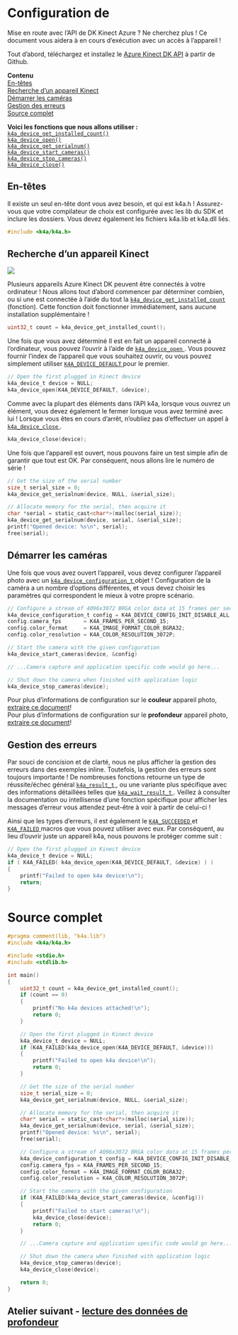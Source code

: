 # <a name="setting-up"></a>Configuration de

Mise en route avec l’API de DK Kinect Azure ? Ne cherchez plus ! Ce document vous aidera à en cours d’exécution avec un accès à l’appareil !

Tout d’abord, téléchargez et installez le [Azure Kinect DK API](https://github.com/Microsoft/Azure-Kinect-Sensor-SDK) à partir de Github.

**Contenu**  
[En-têtes](#Headers)  
[Recherche d’un appareil Kinect](#Finding-a-Kinect-Device)  
[Démarrer les caméras](#Starting-the-Cameras)  
[Gestion des erreurs](#Error-Handling)  
[Source complet](#Full-Source)  

**Voici les fonctions que nous allons utiliser :**  
[`k4a_device_get_installed_count()`](https://review.docs.microsoft.com/en-us/azurekinect/api/k4a-device-get-installed-count)  
[`k4a_device_open()`](https://review.docs.microsoft.com/en-us/azurekinect/api/k4a-device-open)  
[`k4a_device_get_serialnum()`](https://review.docs.microsoft.com/en-us/azurekinect/api/k4a-device-get-serialnum)  
[`k4a_device_start_cameras()`](https://review.docs.microsoft.com/en-us/azurekinect/api/k4a-device-start-cameras)  
[`k4a_device_stop_cameras()`](https://review.docs.microsoft.com/en-us/azurekinect/api/k4a-device-stop-cameras)  
[`k4a_device_close()`](https://review.docs.microsoft.com/en-us/azurekinect/api/k4a-device-close)

## <a name="headers"></a>En-têtes
Il existe un seul en-tête dont vous avez besoin, et qui est k4a.h ! Assurez-vous que votre compilateur de choix est configurée avec les lib du SDK et inclure les dossiers. Vous devez également les fichiers k4a.lib et k4a.dll liés.
```C
#include <k4a/k4a.h>
```

## <a name="finding-a-kinect-device"></a>Recherche d’un appareil Kinect

![](img/Serial.png)

Plusieurs appareils Azure Kinect DK peuvent être connectés à votre ordinateur ! Nous allons tout d’abord commencer par déterminer combien, ou si une est connectée à l’aide du tout la [ `k4a_device_get_installed_count` ](https://review.docs.microsoft.com/en-us/azurekinect/api/k4a-device-get-installed-count) (fonction). Cette fonction doit fonctionner immédiatement, sans aucune installation supplémentaire !

```C
uint32_t count = k4a_device_get_installed_count();
```

Une fois que vous avez déterminé Il est en fait un appareil connecté à l’ordinateur, vous pouvez l’ouvrir à l’aide de [ `k4a_device_open` ](https://review.docs.microsoft.com/en-us/azurekinect/api/k4a-device-open). Vous pouvez fournir l’index de l’appareil que vous souhaitez ouvrir, ou vous pouvez simplement utiliser [ `K4A_DEVICE_DEFAULT` ](https://review.docs.microsoft.com/en-us/azurekinect/api/K4A-DEVICE-DEFAULT) pour le premier.

```C
// Open the first plugged in Kinect device
k4a_device_t device = NULL;
k4a_device_open(K4A_DEVICE_DEFAULT, &device);
```
Comme avec la plupart des éléments dans l’API k4a, lorsque vous ouvrez un élément, vous devez également le fermer lorsque vous avez terminé avec lui ! Lorsque vous êtes en cours d’arrêt, n’oubliez pas d’effectuer un appel à [ `k4a_device_close` ](https://review.docs.microsoft.com/en-us/azurekinect/api/k4a-device-close).

```C
k4a_device_close(device);
```

Une fois que l’appareil est ouvert, nous pouvons faire un test simple afin de garantir que tout est OK. Par conséquent, nous allons lire le numéro de série !

```C
// Get the size of the serial number
size_t serial_size = 0;
k4a_device_get_serialnum(device, NULL, &serial_size);

// Allocate memory for the serial, then acquire it
char *serial = static_cast<char*>(malloc(serial_size));
k4a_device_get_serialnum(device, serial, &serial_size);
printf("Opened device: %s\n", serial);
free(serial);
```

## <a name="starting-the-cameras"></a>Démarrer les caméras

Une fois que vous avez ouvert l’appareil, vous devez configurer l’appareil photo avec un [ `k4a_device_configuration_t` ](https://review.docs.microsoft.com/en-us/azurekinect/api/k4a-device-configuration-t) objet ! Configuration de la caméra a un nombre d’options différentes, et vous devez choisir les paramètres qui correspondent le mieux à votre propre scénario.

```C
// Configure a stream of 4096x3072 BRGA color data at 15 frames per second
k4a_device_configuration_t config = K4A_DEVICE_CONFIG_INIT_DISABLE_ALL;
config.camera_fps       = K4A_FRAMES_PER_SECOND_15;
config.color_format     = K4A_IMAGE_FORMAT_COLOR_BGRA32;
config.color_resolution = K4A_COLOR_RESOLUTION_3072P;

// Start the camera with the given configuration
k4a_device_start_cameras(device, &config)

// ...Camera capture and application specific code would go here...

// Shut down the camera when finished with application logic
k4a_device_stop_cameras(device);
```

Pour plus d’informations de configuration sur le __couleur__ appareil photo, [extraire ce document]()!  
Pour plus d’informations de configuration sur le __profondeur__ appareil photo, [extraire ce document]()!

## <a name="error-handling"></a>Gestion des erreurs

Par souci de concision et de clarté, nous ne plus afficher la gestion des erreurs dans des exemples inline. Toutefois, la gestion des erreurs sont toujours importante ! De nombreuses fonctions retourne un type de réussite/échec général [ `k4a_result_t` ](https://review.docs.microsoft.com/en-us/azurekinect/api/k4a-result-t), ou une variante plus spécifique avec des informations détaillées telles que [ `k4a_wait_result_t` ](https://review.docs.microsoft.com/en-us/azurekinect/api/k4a-wait-result-t). Veillez à consulter la documentation ou intellisense d’une fonction spécifique pour afficher les messages d’erreur vous attendez peut-être à voir à partir de celui-ci !

Ainsi que les types d’erreurs, il est également le [ `K4A_SUCCEEDED` ](https://review.docs.microsoft.com/en-us/azurekinect/api/K4A-SUCCEEDED) et [ `K4A_FAILED` ](https://review.docs.microsoft.com/en-us/azurekinect/api/K4A-FAILED) macros que vous pouvez utiliser avec eux. Par conséquent, au lieu d’ouvrir juste un appareil k4a, nous pouvons le protéger comme suit :

```C
// Open the first plugged in Kinect device
k4a_device_t device = NULL;
if ( K4A_FAILED( k4a_device_open(K4A_DEVICE_DEFAULT, &device) ) )
{
    printf("Failed to open k4a device!\n");
    return;
}
```

# <a name="full-source"></a>Source complet

```C
#pragma comment(lib, "k4a.lib")
#include <k4a/k4a.h>

#include <stdio.h>
#include <stdlib.h>

int main()
{
    uint32_t count = k4a_device_get_installed_count();
    if (count == 0)
    {
        printf("No k4a devices attached!\n");
        return 0;
    }

    // Open the first plugged in Kinect device
    k4a_device_t device = NULL;
    if (K4A_FAILED(k4a_device_open(K4A_DEVICE_DEFAULT, &device)))
    {
        printf("Failed to open k4a device!\n");
        return 0;
    }

    // Get the size of the serial number
    size_t serial_size = 0;
    k4a_device_get_serialnum(device, NULL, &serial_size);

    // Allocate memory for the serial, then acquire it
    char* serial = static_cast<char*>(malloc(serial_size));
    k4a_device_get_serialnum(device, serial, &serial_size);
    printf("Opened device: %s\n", serial);
    free(serial);

    // Configure a stream of 4096x3072 BRGA color data at 15 frames per second
    k4a_device_configuration_t config = K4A_DEVICE_CONFIG_INIT_DISABLE_ALL;
    config.camera_fps = K4A_FRAMES_PER_SECOND_15;
    config.color_format = K4A_IMAGE_FORMAT_COLOR_BGRA32;
    config.color_resolution = K4A_COLOR_RESOLUTION_3072P;

    // Start the camera with the given configuration
    if (K4A_FAILED(k4a_device_start_cameras(device, &config)))
    {
        printf("Failed to start cameras!\n");
        k4a_device_close(device);
        return 0;
    }

    // ...Camera capture and application specific code would go here...

    // Shut down the camera when finished with application logic
    k4a_device_stop_cameras(device);
    k4a_device_close(device);

    return 0;
}
```

## <a name="next-lab---reading-depth-datareaddepthmd"></a>Atelier suivant - [lecture des données de profondeur](ReadDepth.md)
